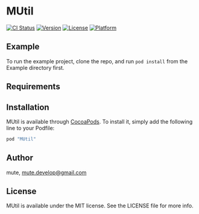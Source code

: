 # MUtil

[![CI Status](http://img.shields.io/travis/mute778/MUtil.svg?style=flat)](https://travis-ci.org/mute778/MUtil)
[![Version](https://img.shields.io/cocoapods/v/MUtil.svg?style=flat)](http://cocoapods.org/pods/MUtil)
[![License](https://img.shields.io/cocoapods/l/MUtil.svg?style=flat)](http://cocoapods.org/pods/MUtil)
[![Platform](https://img.shields.io/cocoapods/p/MUtil.svg?style=flat)](http://cocoapods.org/pods/MUtil)

## Example

To run the example project, clone the repo, and run `pod install` from the Example directory first.

## Requirements

## Installation

MUtil is available through [CocoaPods](http://cocoapods.org). To install
it, simply add the following line to your Podfile:

```ruby
pod "MUtil"
```

## Author

mute, mute.develop@gmail.com

## License

MUtil is available under the MIT license. See the LICENSE file for more info.
